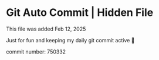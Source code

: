 # Git Auto Commit | Hidden File

This file was added Feb 12, 2025

Just for fun and keeping my daily git commit active 🤪

commit number: 750332
